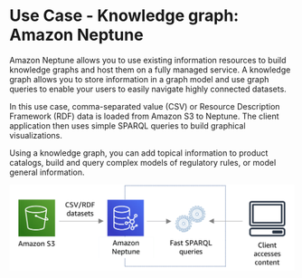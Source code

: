 # Use Case - Knowledge graph: Amazon Neptune

Amazon Neptune allows you to use existing information resources to build knowledge graphs and host them on a fully managed service. A knowledge graph allows you to store information in a graph model and use graph queries to enable your users to easily navigate highly connected datasets.

In this use case, comma-separated value (CSV) or Resource Description Framework (RDF) data is loaded from Amazon S3 to Neptune. The client application then uses simple SPARQL queries to build graphical visualizations.

Using a knowledge graph, you can add topical information to product catalogs, build and query complex models of regulatory rules, or model general information.

![Fig. 1 Knowledge graph architecture](../../../../img/SAA-CO2/databases/neptune/diag01.png)

